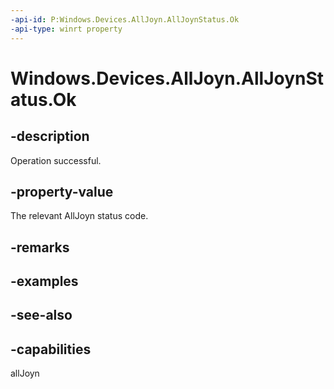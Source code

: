 ----api-id: P:Windows.Devices.AllJoyn.AllJoynStatus.Ok
-api-type: winrt property
---<!-- Property syntaxpublic int Ok { get; }--># Windows.Devices.AllJoyn.AllJoynStatus.Ok## -descriptionOperation successful.## -property-valueThe relevant AllJoyn status code.## -remarks## -examples## -see-also## -capabilitiesallJoyn